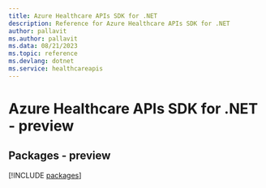 ```yaml
---
title: Azure Healthcare APIs SDK for .NET
description: Reference for Azure Healthcare APIs SDK for .NET
author: pallavit
ms.author: pallavit
ms.data: 08/21/2023
ms.topic: reference
ms.devlang: dotnet
ms.service: healthcareapis
---
```

# Azure Healthcare APIs SDK for .NET - preview
## Packages - preview
[!INCLUDE [packages](healthcare-apis-index.md)]